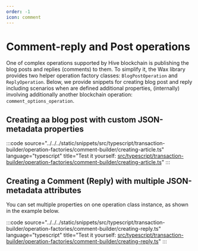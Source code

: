 ```yaml
---
order: -1
icon: comment
---
```


# Comment-reply and Post operations

One of complex operations supported by Hive blockchain is publishing the blog posts and replies (comments) to them. To simplify it, the Wax library provides two helper operation factory classes: `BlogPostOperation` and `ReplyOperation`. Below, we provide snippets for creating blog post and reply including scenarios when are defined additional properties, (internally) involving additionally another blockchain operation: `comment_options_operation`.

## Creating aa blog post with custom JSON-metadata properties

:::code source="../../../static/snippets/src/typescript/transaction-builder/operation-factories/comment-builder/creating-article.ts" language="typescript" title="Test it yourself: [src/typescript/transaction-builder/operation-factories/comment-builder/creating-article.ts](https://stackblitz.com/github/openhive-network/wax-doc-snippets?file=src%2Ftypescript%2Ftransaction-builder%2Foperation-factories%2Fcomment-builder%2Fcreating-article.ts&startScript=test-tb-operation-factories-creating-article)" :::

## Creating a Comment (Reply) with multiple JSON-metadata attributes

You can set multiple properties on one operation class instance, as shown in the example below.

:::code source="../../../static/snippets/src/typescript/transaction-builder/operation-factories/comment-builder/creating-reply.ts" language="typescript" title="Test it yourself: [src/typescript/transaction-builder/operation-factories/comment-builder/creating-reply.ts](https://stackblitz.com/github/openhive-network/wax-doc-snippets?file=src%2Ftypescript%2Ftransaction-builder%2Foperation-factories%2Fcomment-builder%2Fcreating-reply.ts&startScript=test-tb-operation-factories-creating-reply)" :::
